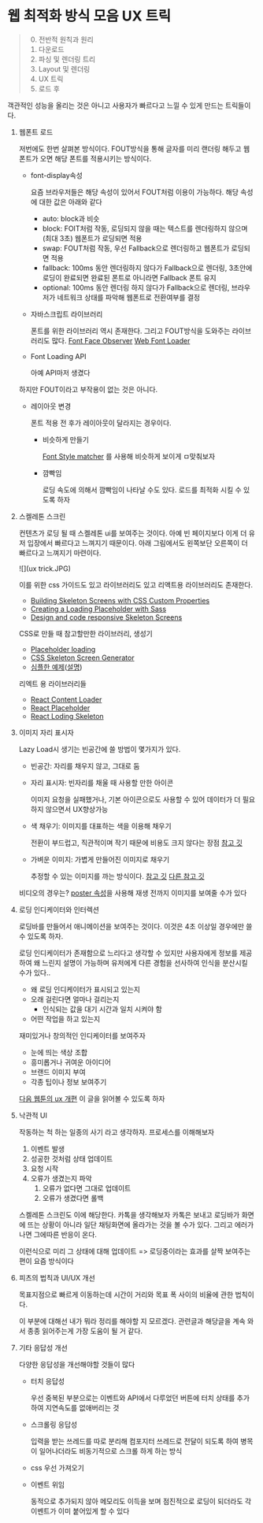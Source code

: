 # 웹 최적화 방식 모음 UX 트릭

> 0. 전반적 원칙과 원리
> 1. 다운로드
> 2. 파싱 및 렌더링 트리
> 3. Layout 및 렌더링
> 4. UX 트릭
> 5. 로드 후

객관적인 성능을 올리는 것은 아니고 사용자가 빠르다고 느낄 수 있게 만드는 트릭들이다.

1. 웹폰트 로드

   저번에도 한번 살펴본 방식이다. FOUT방식을 통해 글자를 미리 랜더링 해두고 웹 폰트가 오면 해당 폰트를 적용시키는 방식이다.

   - font-display속성

     요즘 브라우저들은 해당 속성이 있어서 FOUT처럼 이용이 가능하다. 해당 속성에 대한 값은 아래와 같다

     - auto: block과 비슷
     - block: FOIT처럼 작동, 로딩되지 않을 때는 텍스트를 렌더링하지 않으며(최대 3초) 웹폰트가 로딩되면 적용
     - swap: FOUT처럼 작동, 우선 Fallback으로 렌더링하고 웹폰트가 로딩되면 적용
     - fallback: 100ms 동안 렌더링하지 않다가 Fallback으로 렌더링, 3초안에 로딩이 완료되면 완료된 폰트로 아니라면 Fallback 폰트 유지
     - optional: 100ms 동안 렌더링 하지 않다가 Fallback으로 렌더링, 브라우저가 네트워크 상태를 파악해 웹폰트로 전환여부를 결정

   - 자바스크립트 라이브러리

     폰트를 위한 라이브러리 역시 존재한다. 그리고 FOUT방식을 도와주는 라이브러리도 많다. [Font Face Observer](https://github.com/bramstein/fontfaceobserver) [Web Font Loader](https://github.com/typekit/webfontloader)

   - Font Loading API

     아예 API마저 생겼다

   하지만 FOUT이라고 부작용이 없는 것은 아니다.

   - 레이아웃 변경

     폰트 적용 전 후가 레이아웃이 달라지는 경우이다.

     - 비슷하게 만들기

       [Font Style matcher](https://sangziii.github.io/fontStyleMatcher/) 를 사용해 비슷하게 보이게 ㅁ맞춰보자

     - 깜빡임

       로딩 속도에 의해서 깜빡임이 나타날 수도 있다. 로드를 최적화 시킬 수 있도록 하자

2. 스켈레톤 스크린

   컨텐츠가 로딩 될 때 스켈레톤 ui를 보여주는 것이다. 아예 빈 페이지보다 이게 더 유저 입장에서 빠르다고 느껴지기 때문이다. 아래 그림에서도 왼쪽보단 오른쪽이 더 빠르다고 느껴지기 마련이다.

   ![](ux trick.JPG)

   이를 위한 css 가이드도 있고 라이브러리도 있고 리액트용 라이브러리도 존재한다.

   - [Building Skeleton Screens with CSS Custom Properties](https://css-tricks.com/building-skeleton-screens-css-custom-properties/)
   - [Creating a Loading Placeholder with Sass](https://leerob.io/blog/loading-placeholder-with-sass)
   - [Design and code responsive Skeleton Screens](https://marinaaisa.com/blog/design-and-code-skeletons-screens/)

   CSS로 만들 때 참고할만한 라이브러리, 생성기

   - [Placeholder loading](https://github.com/zalog/placeholder-loading)
   - [CSS Skeleton Screen Generator](http://www.andy-howard.com/css-skeleton-screen-generator/)
   - [심플한 예제](https://codepen.io/oslego/pen/XdvWmd)([설명](https://wit.nts-corp.com/2018/11/19/5371))

   리엑트 용 라이브러리들

   - [React Content Loader](https://github.com/danilowoz/react-content-loader)
   - [React Placeholder](https://github.com/buildo/react-placeholder)
   - [React Loding Skeleton](https://github.com/dvtng/react-loading-skeleton)

3. 이미지 자리 표시자

   Lazy Load시 생기는 빈공간에 쓸 방법이 몇가지가 있다.

   - 빈공간: 자리를 채우지 않고, 그대로 둠

   - 자리 표시자: 빈자리를 채울 때 사용할 만한 아이콘

     이미지 요청을 실패했거나, 기본 아이콘으로도 사용할 수 있어 데이터가 더 필요하지 않으면서 UX향상가능

   - 색 채우기: 이미지를 대표하는 색을 이용해 채우기

     전환이 부드럽고, 직관적이며 작기 때문에 비용도 크지 않다는 장점 [참고 깃](https://github.com/fraser-hemp/gradify)

   - 가벼운 이미지: 가볍게 만들어진 이미지로 채우기

     추정할 수 있는 이미지를 까는 방식이다. [참고 깃](https://github.com/zouhir/lqip) [다른 참고 깃](https://github.com/axe312ger/sqip)

   비디오의 경우는? [poster 속성](https://developer.mozilla.org/ko/docs/Web/HTML/Element/Video#attr-poster)을 사용해 재생 전까지 이미지를 보여줄 수가 있다

4. 로딩 인디케이터와 인터렉션

   로딩바를 만들어서 애니메이션을 보여주는 것이다. 이것은 4초 이상일 경우에만 쓸 수 있도록 하자.

   로딩 인디케이터가 존재함으로 느리다고 생각할 수 있지만 사용자에게 정보를 제공하여 왜 느린지 설명이 가능하며 유저에게 다른 경험을 선사하여 인식을 분산시킬 수가 있다..

   - 왜 로딩 인디케이터가 표시되고 있는지
   - 오래 걸린다면 얼마나 걸리는지
     - 인식되는 값을 대기 시간과 일치 시켜야 함
   - 어떤 작업을 하고 있는지

   재미있거나 창의적인 인디케이터를 보여주자

   - 눈에 띄는 색상 조합
   - 흥미롭거나 귀여운 아이디어
   - 브랜드 이미지 부여
   - 각종 팁이나 정보 보여주기

   [다음 웹툰의 ux 개편](https://brunch.co.kr/@kakao-it/279) 이 글을 읽어볼 수 있도록 하자

5. 낙관적 UI

   작동하는 척 하는 일종의 사기 라고 생각하자. 프로세스를 이해해보자

   1. 이벤트 발생
   2. 성공한 것처럼 상태 업데이트
   3. 요청 시작
   4. 오류가 생겼는지 파악
      1. 오류가 없다면 그대로 업데이트
      2. 오류가 생겼다면 롤백

   스켈레톤 스크린도 이에 해당한다. 카톡을 생각해보자 카톡은 보내고 로딩바가 화면에 뜨는 상황이 아니라 일단 채팅화면에 올라가는 것을 볼 수가 있다. 그리고 에러가 나면 그에따른 반응이 온다.

   이런식으로 미리 그 상태에 대해 업데이트 => 로딩중이라는 효과를 살짝 보여주는 편이 요즘 방식이다

6. 피츠의 법칙과 UI/UX 개선

   목표지점으로 빠르게 이동하는데 시간이 거리와 목표 폭 사이의 비율에 관한 법칙이다.

   이 부분에 대해선 내가 뭐라 정리를 해야할 지 모르겠다. 관련글과 해당글을 계속 와서 종종 읽어주는게 가장 도움이 될 거 같다.

7. 기타 응답성 개선

   다양한 응답성을 개선해야할 것들이 많다

   - 터치 응답성

     우선 중복된 부분으로는 이벤트와 API에서 다루었던 버튼에 터치 상태를 추가하여 지연속도를 없애버리는 것

   - 스크롤링 응답성

     입력을 받는 쓰레드를 따로 분리해 컴포지터 쓰레드로 전달이 되도록 하여 병목이 일어나더라도 비동기적으로 스크롤 하게 하는 방식

   - css 우선 가져오기

   - 이벤트 위임

     동적으로 추가되지 않아 메모리도 이득을 보며 점진적으로 로딩이 되더라도 각 이벤트가 이미 붙어있게 할 수 있다

